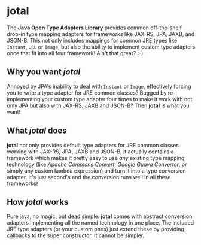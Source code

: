 # jotal
The **Java Open Type Adapters Library** provides common off-the-shelf drop-in type mapping adapters for frameworks like JAX-RS, JPA, JAXB, and JSON-B. This not only includes mappings for common JRE types like `Instant`, `URL` or `Image`, but also the ability to implement custom type adapters once that fit into all four framework! Ain't that great? :-)

## Why you want *jotal*
Annoyed by JPA's inability to deal with `Instant` or `Image`, effectively forcing you to write a type adapter for JRE common classes? Bugged by re-implementing your custom type adapter four times to make it work with not only JPA but also with JAX-RS, JAXB and JSON-B? Then **jotal** is what you want!

## What *jotal* does
**jotal** not only provides default type adapters for JRE common classes working with JAX-RS, JPA, JAXB and JSON-B, it actually contains a framework which makes it pretty easy to use *any* existing type mapping technology (like *Apache Commons Convert*, *Google Guava Converter*, or simply any custom lambda expression) and turn it into a type conversion adapter. It's just second's and the conversion runs well in all these frameworks!

## How *jotal* works
Pure java, no magic, but dead simple: **jotal** comes with abstract conversion adapters implementing all the named technology in one place. The included JRE type adapters (or your custom ones) just extend these by providing callbacks to the super constructor. It cannot be simpler.
